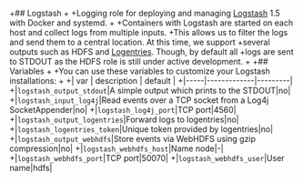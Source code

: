 +## Logstash
+
+Logging role for deploying and managing [Logstash](http://logstash.net) 1.5 with Docker and systemd.
+
+Containers with Logstash are started on each host and collect logs from multiple inputs.
+This allows us to filter the logs and send them to a central location. At this time, we support
+several outputs such as HDFS and [Logentries](https://logentries.com/). Though, by default all
+logs are sent to STDOUT as the HDFS role is still under active development.
+
+## Variables
+
+You can use these variables to customize your Logstash installations:
+
+| var | description | default |
+|-----|-------------|---------|
+|`logstash_output_stdout`|A simple output which prints to the STDOUT|no|
+|`logstash_input_log4j`|Read events over a TCP socket from a Log4j SocketAppender|no|
+|`logstash_log4j_port`|TCP port|4560|
+|`logstash_output_logentries`|Forward logs to logentries|no|
+|`logstash_logentries_token`|Unique token provided by logentries|no|
+|`logstash_output_webhdfs`|Store events via WebHDFS using gzip compression|no|
+|`logstash_webhdfs_host`|Name node|-|
+|`logstash_webhdfs_port`|TCP port|50070|
+|`logstash_webhdfs_user`|User name|hdfs|
